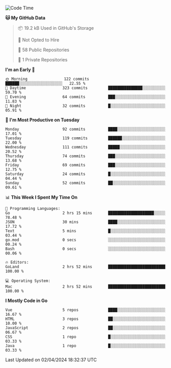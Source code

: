 <!--START_SECTION:waka-->
![Code Time](http://img.shields.io/badge/Code%20Time-1%2C045%20hrs%209%20mins-blue)

**🐱 My GitHub Data** 

> 📦 19.2 kB Used in GitHub's Storage 
 > 
> 🚫 Not Opted to Hire
 > 
> 📜 58 Public Repositories 
 > 
> 🔑 1 Private Repositories 
 > 
**I'm an Early 🐤** 

```text
🌞 Morning                122 commits         ██████░░░░░░░░░░░░░░░░░░░   22.55 % 
🌆 Daytime                323 commits         ███████████████░░░░░░░░░░   59.70 % 
🌃 Evening                64 commits          ███░░░░░░░░░░░░░░░░░░░░░░   11.83 % 
🌙 Night                  32 commits          █░░░░░░░░░░░░░░░░░░░░░░░░   05.91 % 
```
📅 **I'm Most Productive on Tuesday** 

```text
Monday                   92 commits          ████░░░░░░░░░░░░░░░░░░░░░   17.01 % 
Tuesday                  119 commits         ██████░░░░░░░░░░░░░░░░░░░   22.00 % 
Wednesday                111 commits         █████░░░░░░░░░░░░░░░░░░░░   20.52 % 
Thursday                 74 commits          ███░░░░░░░░░░░░░░░░░░░░░░   13.68 % 
Friday                   69 commits          ███░░░░░░░░░░░░░░░░░░░░░░   12.75 % 
Saturday                 24 commits          █░░░░░░░░░░░░░░░░░░░░░░░░   04.44 % 
Sunday                   52 commits          ██░░░░░░░░░░░░░░░░░░░░░░░   09.61 % 
```


📊 **This Week I Spent My Time On** 

```text
💬 Programming Languages: 
Go                       2 hrs 15 mins       ████████████████████░░░░░   78.48 % 
JSON                     30 mins             ████░░░░░░░░░░░░░░░░░░░░░   17.72 % 
Text                     5 mins              █░░░░░░░░░░░░░░░░░░░░░░░░   03.44 % 
go.mod                   0 secs              ░░░░░░░░░░░░░░░░░░░░░░░░░   00.24 % 
Bash                     0 secs              ░░░░░░░░░░░░░░░░░░░░░░░░░   00.06 % 

🔥 Editors: 
GoLand                   2 hrs 52 mins       █████████████████████████   100.00 % 

💻 Operating System: 
Mac                      2 hrs 52 mins       █████████████████████████   100.00 % 
```

**I Mostly Code in Go** 

```text
Vue                      5 repos             ████░░░░░░░░░░░░░░░░░░░░░   16.67 % 
HTML                     3 repos             ██░░░░░░░░░░░░░░░░░░░░░░░   10.00 % 
JavaScript               2 repos             ██░░░░░░░░░░░░░░░░░░░░░░░   06.67 % 
CSS                      1 repo              █░░░░░░░░░░░░░░░░░░░░░░░░   03.33 % 
Java                     1 repo              █░░░░░░░░░░░░░░░░░░░░░░░░   03.33 % 
```




 Last Updated on 02/04/2024 18:32:37 UTC
<!--END_SECTION:waka-->
